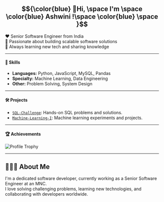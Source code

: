  
## $${\color{blue} 👋Hi, \space I'm  \space \color{blue} Ashwini !\space \color{blue} \space  }$$ 
❤️ Senior Software Engineer from India  
💼 Passionate about building scalable software solutions  
🌱 Always learning new tech and sharing knowledge 

----

#### 🚀 Skills

- **Languages:** Python, JavaScript, MySQL, Pandas
- **Specialty:** Machine Learning, Data Engineering
- **Other:** Problem Solving, System Design

---

#### 🛠️ Projects

- [`SQL-Challenge`](https://github.com/Ashu23Queen/SQL-Challenge): Hands-on SQL problems and solutions.
- [`Machine-Learning-I`](https://github.com/Ashu23Queen/Machine-Learning-I): Machine learning experiments and projects.

---

#### 🏆 Achievements

![Profile Trophy](https://github-profile-trophy.vercel.app/?username=ashu23queen&theme=juicyfresh)
  
    
---

## 🙋🏻‍♀️ About Me 

I'm a dedicated software developer, currently working as a Senior Software Engineer at an MNC.  
I love solving challenging problems, learning new technologies, and collaborating with developers worldwide.
 
 
 
